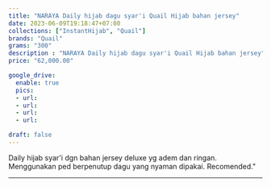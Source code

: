 ```yaml
---
title: "NARAYA Daily hijab dagu syar'i Quail Hijab bahan jersey"
date: 2023-06-09T19:18:47+07:00
collections: ["InstantHijab", "Quail"]
brands: "Quail"
grams: "300"
description : "NARAYA Daily hijab dagu syar'i Quail Hijab bahan jersey"
price: "62,000.00"

google_drive:
  enable: true
  pics:
  - url: 
  - url: 
  - url: 
  - url: 

draft: false
---
```


Daily hijab syar'i dgn bahan jersey deluxe yg adem dan ringan. Menggunakan ped berpenutup dagu yang nyaman dipakai. Recomended."

---------    
 
